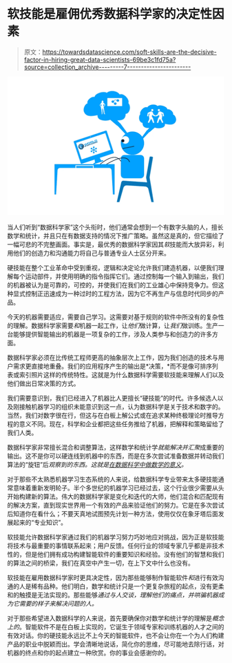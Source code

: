 # 软技能是雇佣优秀数据科学家的决定性因素

> 原文：<https://towardsdatascience.com/soft-skills-are-the-decisive-factor-in-hiring-great-data-scientists-69be3c1fd75a?source=collection_archive---------7----------------------->

![](img/a08cf8b9760d45c88ed8bcc8093d0ef2.png)

当人们听到“数据科学家”这个头衔时，他们通常会想到一个有数字头脑的人，擅长数学和统计，并且只在有数据支持的情况下推广策略。虽然这是真的，但它描绘了一幅可悲的不完整画面。事实是，最优秀的数据科学家因其*软*技能而大放异彩，利用他们的创造力和沟通能力将自己与普通专业人士区分开来。

硬技能在整个工业革命中受到重视，逻辑和决定论允许我们建造机器，以便我们理解每个运动部件，并使用明确的指令指挥它们。通过控制每一个输入到输出，我们的机器被认为是可靠的，可控的，并使我们在我们的工业雄心中保持竞争力。但这种显式控制正迅速成为一种过时的工程方法，因为它不再生产与信息时代同步的产品。

今天的机器需要适应，需要自己学习。这需要对基于规则的软件中所没有的复杂性的理解。数据科学家需要*和*机器一起工作，让*他们*做计算，让*我们*做训练。生产一台能够提供智能输出的机器是一项复杂的工作，涉及人类参与和创造力的许多方面。

数据科学家必须在比传统工程师更高的抽象层次上工作，因为我们创造的技术与用户需求更直接地重叠。我们的应用程序产生的输出是*决策，*而不是像可排序列表或索引照片这样的传统特性。这就是为什么数据科学需要软技能来理解人们以及他们做出日常决策的方式。

我们需要意识到，我们已经进入了机器比人更擅长“硬技能”的时代。许多候选人以及刚接触机器学习的组织未能意识到这一点，认为数据科学是关于技术和数字的。当然，我们对数字很在行，但这与在白板上解公式或在追求某种终极理论时推导方程的意义不同。现在，科学和企业都把这些任务推给了机器，把解释和策略留给了我们人类。

数据科学家非常擅长混合和调整算法，这样数学和统计学*就能解决并汇聚*成重要的输出。这不是你可以硬连线到机器中的东西，而是在多次尝试准备数据并转动我们算法的“旋钮”后*观察到的东西。这就是[在数据科学中做数学的意义](https://www.linkedin.com/pulse/what-means-do-math-data-science-sean-mcclure-ph-d-/)。*

对于那些不太熟悉机器学习生态系统的人来说，给数据科学专业带来太多硬技能通常意味着重新发明轮子。半个多世纪的机器学习已经过去，这个行业很少需要从头开始构建新的算法。伟大的数据科学家是变化和迭代的大师，他们混合和匹配现有的解决方案，直到现实世界用一个有效的产品来验证他们的努力。它是在多次尝试后知道你在看什么；不要天真地试图预先计划一种方法，使用仅仅在象牙塔后面发展起来的“专业知识”。

软技能允许数据科学家通过我们的机器学习努力巧妙地应对挑战，因为正是软技能将技术与最重要的事情联系起来；用户反馈。任何行业的领域专家几乎都是非技术性的，但是他们拥有成功构建智能软件的重要知识和经验。没有他们的智慧和我们的算法之间的桥梁，我们在真空中产生一切，在上下文中什么也没有。

软技能在雇用数据科学家时更具决定性，因为那些能够制作智能软件*和*进行有效沟通的人是稀有品种。他们明白，数学和统计只是一个更复杂旅程的起点，没有更柔和的触摸是无法实现的。那些能够*通过与人交谈，理解他们的痛点，并哄骗机器成为它需要的样子来解决问题的人。*

对于那些希望进入数据科学的人来说，首先要确保你对数学和统计学的理解是*概念上的*。智能软件不是在白板上实现的，它诞生于领域专家和训练机器的人才之间的有效对话。你的硬技能永远比不上今天的智能软件，也不会让你在一个为人们构建产品的职业中脱颖而出。学会清晰地说话，简化你的思维，尽可能地去除行话，对机器的终点和你的起点建立一种欣赏。你的事业会感谢你的。